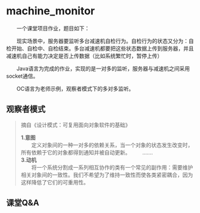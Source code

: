 # machine_monitor
 
&emsp;&emsp;一个课堂项目作业，题目如下：   
  
&emsp;&emsp;现实场景中，服务器要监听多台减速机自检行为。自检行为的状态又分为：自检开始、自检中、自检结束。多台减速机都要把这些状态数据上传到服务器，并且减速机自己有能力决定是否上传数据（比如系统繁忙时，暂停上传）  
  
&emsp;&emsp;Java语言为完成的作业，实现的是一对多的监听，服务器与减速机之间采用socket通信。  

&emsp;&emsp;OC语言为老师示例，观察者模式下的多对多监听。  

## 观察者模式

>摘自《设计模式：可复用面向对象软件的基础》  
>
>**1.意图**  
>&emsp;&emsp;定义对象间的一种一对多的依赖关系，当一个对象的状态发生改变时，所有依赖于它的对象都得到通知并被自动更新。
>&emsp;&emsp;.......  
>**3.动机**  
>&emsp;&emsp;将一个系统分割成一系列相互协作的类有一个常见的副作用：需要维护相关对象间的一致性。我们不希望为了维持一致性而使各类紧密耦合，因为这样降低了它们的可重用性。

## 课堂Q&A

